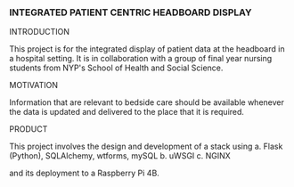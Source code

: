 ### INTEGRATED PATIENT CENTRIC HEADBOARD DISPLAY

INTRODUCTION

This project is for the integrated display of patient data at the headboard in a hospital setting.  It is in collaboration with a group of final year nursing students
from NYP's School of Health and Social Science.

MOTIVATION

Information that are relevant to bedside care should be available whenever the data is updated and delivered to the place that it is required.

PRODUCT

This project involves the design and development of a stack using 
a.  Flask (Python), SQLAlchemy, wtforms, mySQL
b.  uWSGI
c.  NGINX

and its deployment to a Raspberry Pi 4B.
